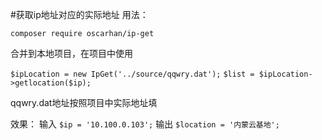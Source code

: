 #获取ip地址对应的实际地址
用法：

`composer require oscarhan/ip-get`


合并到本地项目，在项目中使用

`$ipLocation = new IpGet('../source/qqwry.dat');`
`$list = $ipLocation->getlocation($ip);`

qqwry.dat地址按照项目中实际地址填

效果：
输入
`$ip = '10.100.0.103';`
输出
`$location = '内蒙云基地';`